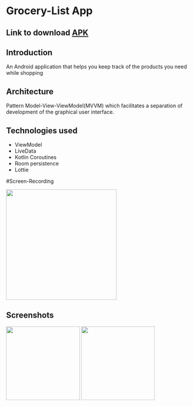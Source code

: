 # Grocery-List App
## Link to download [APK](https://github.com/smartinternz02/SPSGP-52834-Virtual-Internship---Android-Application-Development-Using-Kotlin/raw/master/Grocery-List.apk)
## Introduction

An Android application that helps you keep track of the products you need while shopping

## Architecture

Pattern Model-View-ViewModel(MVVM) which facilitates a separation of development of the graphical user interface.

## Technologies used
* ViewModel 
* LiveData 
* Kotlin Coroutines 
* Room persistence
* Lottie 

#Screen-Recording

<img src="https://github.com/smartinternz02/SPSGP-52834-Virtual-Internship---Android-Application-Development-Using-Kotlin/blob/master/ScreenRecord.gif" width="300">

## Screenshots
<img src="https://raw.githubusercontent.com/smartinternz02/SPSGP-52834-Virtual-Internship---Android-Application-Development-Using-Kotlin/master/grocery.jpg" width="200"> <img src="https://raw.githubusercontent.com/smartinternz02/SPSGP-52834-Virtual-Internship---Android-Application-Development-Using-Kotlin/master/grocery1.jpg" width="200">
